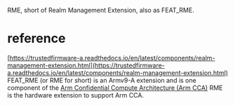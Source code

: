 RME, short of Realm Management Extension, also as FEAT_RME.


# reference
[https://trustedfirmware-a.readthedocs.io/en/latest/components/realm-management-extension.html](https://trustedfirmware-a.readthedocs.io/en/latest/components/realm-management-extension.html)
FEAT_RME (or RME for short) is an Armv9-A extension and is one component of the [Arm Confidential Compute Architecture (Arm CCA)](https://www.arm.com/why-arm/architecture/security-features/arm-confidential-compute-architecture)
RME is the hardware extension to support Arm CCA.